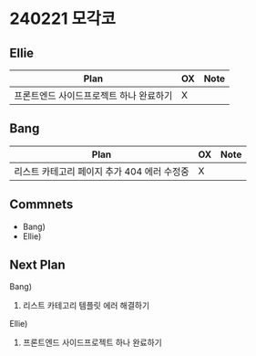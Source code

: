 # 240221 모각코

## Ellie

| Plan 	| OX 	| Note 	|
|------	|----	|------	|
|  프론트엔드 사이드프로젝트 하나 완료하기 |  X  |      	|


## Bang

| Plan 	| OX 	| Note 	|
|------	|----	|------	|
| 리스트 카테고리 페이지 추가 404 에러 수정중  |  X  |      |


## Commnets

 - Bang)  
 - Ellie) 
 
## Next Plan
 Bang)
 1.  리스트 카테고리 템플릿 에러 해결하기
 
 Ellie)
 1. 프론트엔드 사이드프로젝트 하나 완료하기
